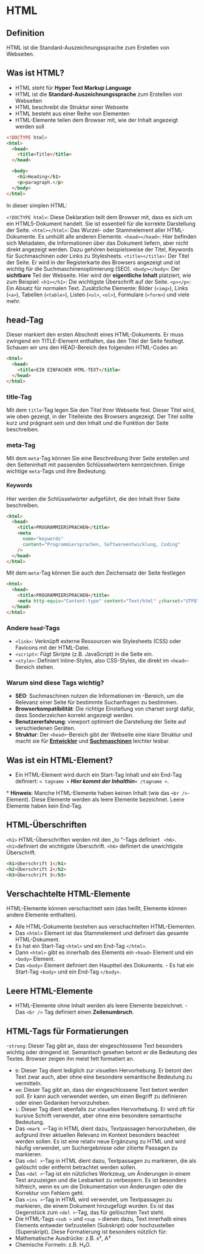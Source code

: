 # HTML

## Definition

HTML ist die Standard-Auszeichnungssprache zum Erstellen von Webseiten.

## Was ist HTML?

- HTML steht für **Hyper Text Markup Language**
- HTML ist die **Standard-Auszeichnungssprache** zum Erstellen von Webseiten
- HTML beschreibt die Struktur einer Webseite
- HTML besteht aus einer Reihe von Elementen
- HTML-Elemente teilen dem Browser mit, wie der Inhalt angezeigt werden soll

```html
<!DOCTYPE html>
<html>
  <head>
    <title>Title</title>
  </head>

  <body>
    <h1>Heading</h1>
    <p>paragraph.</p>
  </body>
</html>
```

In dieser simplen HTML:

`<!DOCTYPE html>`: Diese Deklaration teilt dem Browser mit, dass es sich um ein HTML5-Dokument handelt. Sie ist essentiell für die korrekte Darstellung der Seite.
`<html></html>`: Das Wurzel- oder Stammelement aller HTML-Dokumente. Es umhüllt alle anderen Elemente.
`<head></head>`: Hier befinden sich Metadaten, die Informationen über das Dokument liefern, aber nicht direkt angezeigt werden. Dazu gehören beispielsweise der Titel, Keywords für Suchmaschinen oder Links zu Stylesheets.
`<title></title>`: Der Titel der Seite. Er wird in der Registerkarte des Browsers angezeigt und ist wichtig für die Suchmaschinenoptimierung (SEO).
`<body></body>`: Der **sichtbare** Teil der Webseite. Hier wird der **eigentliche Inhalt** platziert, wie zum Beispiel:
`<h1></h1>`: Die wichtigste Überschrift auf der Seite.
`<p></p>`: Ein Absatz für normalen Text.
Zusätzliche Elemente: Bilder (`<img>`), Links (`<a>`), Tabellen (`<table>`), Listen (`<ul>`, `<ol>`), Formulare (`<form>`) und viele mehr.

## head-Tag

Dieser markiert den ersten Abschnitt eines HTML-Dokuments. Er muss zwingend ein TITLE-Element enthalten, das den Titel der Seite festlegt. Schauen wir uns den HEAD-Bereich des folgenden HTML-Codes an:

```html
<html>
  <head>
    <title>EIN EINFACHER HTML-TEXT</title>
  </head>
</html>
```

### title-Tag

Mit dem `title`-Tag legen Sie den Titel Ihrer Webseite fest. Dieser Titel wird, wie oben gezeigt, in der Titelleiste des Browsers angezeigt.
Der Titel sollte kurz und prägnant sein und den Inhalt und die Funktion der Seite beschreiben.

### meta-Tag

Mit dem `meta`-Tag können Sie eine Beschreibung Ihrer Seite erstellen und den Seiteninhalt mit passenden Schlüsselwörtern kennzeichnen. Einige wichtige `meta`-Tags und ihre Bedeutung:

#### Keywords

Hier werden die Schlüsselwörter aufgeführt, die den Inhalt Ihrer Seite beschreiben.

```html
<html>
  <head>
    <title>PROGRAMMIERSPRACHEN</title>
    <meta
      name="keywords"
      content="Programmiersprachen, Softwareentwicklung, Coding"
    />
  </head>
</html>
```

Mit dem `meta`-Tag können Sie auch den Zeichensatz der Seite festlegen

```html
<html>
  <head>
    <title>PROGRAMMIERSPRACHEN</title>
    <meta http-equiv="Content-type" content="Text/html" ;charset="UTF8" />
  </head>
</html>
```

### Andere `head`-Tags

- `<link>`: Verknüpft externe Ressourcen wie Stylesheets (CSS) oder Favicons mit der HTML-Datei.
- `<script>`: Fügt Skripte (z.B. JavaScript) in die Seite ein.
- `<style>`: Definiert Inline-Styles, also CSS-Styles, die direkt im `<head>`-Bereich stehen.

### Warum sind diese Tags wichtig?

- **SEO**: Suchmaschinen nutzen die Informationen im <head>-Bereich, um die Relevanz einer Seite für bestimmte Suchanfragen zu bestimmen.
- **Browserkompatibilität**: Die richtige Einstellung von charset sorgt dafür, dass Sonderzeichen korrekt angezeigt werden.
- **Benutzererfahrung**: viewport optimiert die Darstellung der Seite auf verschiedenen Geräten.
- **Struktur**: Der `<head>`-Bereich gibt der Webseite eine klare Struktur und macht sie für **<u>Entwickler</u>** und **<u>Suchmaschinen</u>** leichter lesbar.

## Was ist ein HTML-Element?

- Ein HTML-Element wird durch ein Start-Tag Inhalt und ein End-Tag definiert:
  `< tagname >` **_Hier kommt der Inhalthin_**`< /tagname >`.

\* **Hinweis**: Manche HTML-Elemente haben keinen Inhalt (wie das `<br />`-Element). Diese Elemente werden als leere Elemente bezeichnet. Leere Elemente haben kein End-Tag.

## HTML-Überschriften

`<h1>` HTML-Überschriften werden mit den „to “-Tags definiert
` <h6>`. `<h1>`definiert die wichtigste Überschrift. `<h6>` definiert die unwichtigste Überschrift.

```html
<h1>Überschrift 1</h1>
<h2>Überschrift 2</h2>
<h3>Überschrift 3</h3>
```

## Verschachtelte HTML-Elemente

HTML-Elemente können verschachtelt sein (das heißt, Elemente können andere Elemente enthalten).

- Alle HTML-Dokumente bestehen aus verschachtelten HTML-Elementen.
- Das `<html>` Element ist das Stammelement und definiert das gesamte HTML-Dokument.
- Es hat ein Start-Tag `<html>` und ein End-Tag `</html>`.
- Dann `<html>` gibt es innerhalb des Elements ein `<head>` Element und ein `<body>` Element.
- Das `<body>` Element definiert den Hauptteil des Dokuments. - Es hat ein Start-Tag `<body>` und ein End-Tag `</body>`.

## Leere HTML-Elemente

- HTML-Elemente ohne Inhalt werden
  als leere Elemente bezeichnet. - Das `<br />` Tag definiert
  einen **Zeilenumbruch**.

## HTML-Tags für Formatierungen

-`strong`: Dieser Tag gibt an, dass der eingeschlossene Text
besonders wichtig oder dringend ist. Semantisch gesehen betont
er die Bedeutung des Textes. Browser zeigen ihn meist fett
formatiert an.

- `b`: Dieser Tag dient lediglich zur visuellen
  Hervorhebung. Er betont den Text zwar auch, aber ohne eine
  besondere semantische Bedeutung zu vermitteln.
- `em`: Dieser Tag gibt an, dass der eingeschlossene Text betont werden soll.
  Er kann auch verwendet werden, um einen Begriff zu definieren
  oder einen Gedanken hervorzuheben.
- `i`: Dieser Tag dient ebenfalls zur visuellen Hervorhebung. Er wird oft für kursive Schrift verwendet, aber ohne eine besondere semantische Bedeutung.
- Das `<mark >`-Tag in HTML dient dazu, Textpassagen hervorzuheben, die aufgrund ihrer aktuellen Relevanz im Kontext besonders beachtet werden sollen. Es ist eine relativ neue Ergänzung zu HTML und wird häufig verwendet, um Suchergebnisse oder zitierte Passagen zu markieren.
- Das `<del >`-Tag in HTML dient dazu, Textpassagen zu markieren, die als gelöscht oder entfernt betrachtet werden sollen.
- Das `<del >`-Tag ist ein nützliches Werkzeug, um Änderungen in einem Text anzuzeigen und die Lesbarkeit zu verbessern.
  Es ist besonders hilfreich, wenn es um die Dokumentation
  von Änderungen oder die Korrektur von Fehlern geht.
- Das `<ins >`-Tag in HTML wird verwendet, um Textpassagen zu
  markieren, die einem Dokument hinzugefügt wurden. Es
  ist das Gegenstück zum `<del >`-Tag, das für gelöschten Text steht.
- Die HTML-Tags `<sub >` und `<sup >` dienen dazu, Text innerhalb eines Elements entweder tiefzustellen (Subskript) oder hochzustellen (Superskript). Diese Formatierung ist besonders nützlich für:
- Mathematische Ausdrücke: z.B. x², A³
- Chemische Formeln: z.B. H₂O.
